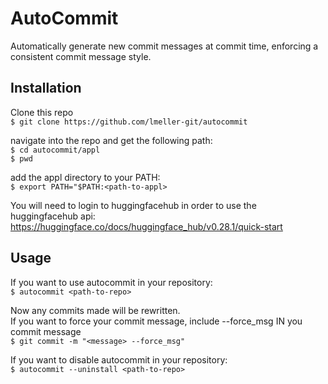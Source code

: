 # AutoCommit


Automatically generate new commit messages at commit time, enforcing a consistent commit message style.


## Installation


Clone this repo  
```$ git clone https://github.com/lmeller-git/autocommit```  

navigate into the repo and get the following path:  
```$ cd autocommit/appl```  
```$ pwd```  

add the appl directory to your PATH:  
```$ export PATH="$PATH:<path-to-appl>```  

You will need to login to huggingfacehub in order to use the huggingfacehub api:  
https://huggingface.co/docs/huggingface_hub/v0.28.1/quick-start


## Usage


If you want to use autocommit in your repository:  
```$ autocommit <path-to-repo>```  

Now any commits made will be rewritten.  
If you want to force your commit message, include --force_msg IN you commit message  
```$ git commit -m "<message> --force_msg"```  

If you want to disable autocommit in your repository:  
```$ autocommit --uninstall <path-to-repo>```
